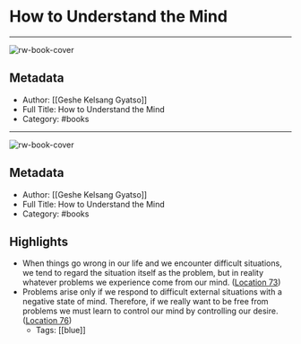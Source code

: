 # How to Understand the Mind

---
![rw-book-cover](https://images-na.ssl-images-amazon.com/images/I/41kHZEsYM-L._SL200_.jpg)

## Metadata
- Author: [[Geshe Kelsang Gyatso]]
- Full Title: How to Understand the Mind
- Category: #books
---
![rw-book-cover](https://images-na.ssl-images-amazon.com/images/I/41kHZEsYM-L._SL200_.jpg)

## Metadata
- Author: [[Geshe Kelsang Gyatso]]
- Full Title: How to Understand the Mind
- Category: #books

## Highlights
- When things go wrong in our life and we encounter difficult situations, we tend to regard the situation itself as the problem, but in reality whatever problems we experience come from our mind. ([Location 73](https://readwise.io/to_kindle?action=open&asin=B00H2QZ44W&location=73))
- Problems arise only if we respond to difficult external situations with a negative state of mind. Therefore, if we really want to be free from problems we must learn to control our mind by controlling our desire. ([Location 76](https://readwise.io/to_kindle?action=open&asin=B00H2QZ44W&location=76))
    - Tags: [[blue]] 
